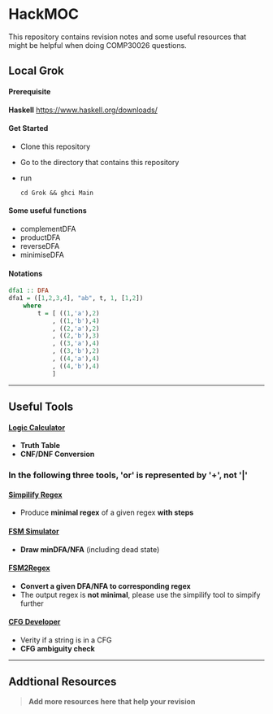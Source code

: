 # HackMOC

This repository contains revision notes and some useful resources that might be helpful when doing COMP30026 questions.

## Local Grok

#### Prerequisite

**Haskell** https://www.haskell.org/downloads/

#### Get Started

- Clone this repository

- Go to the directory that contains this repository

- run 

  ```
  cd Grok && ghci Main
  ```

#### Some useful functions

- complementDFA
- productDFA
- reverseDFA
- minimiseDFA

#### Notations

```haskell
dfa1 :: DFA
dfa1 = ([1,2,3,4], "ab", t, 1, [1,2])
    where
        t = [ ((1,'a'),2)
            , ((1,'b'),4)
            , ((2,'a'),2)
            , ((2,'b'),3)
            , ((3,'a'),4)
            , ((3,'b'),2)
            , ((4,'a'),4)
            , ((4,'b'),4)
            ]
```

------

## Useful Tools

#### [Logic Calculator](https://www.erpelstolz.at/gateway/formular-uk-zentral.html)

- **Truth Table**
- **CNF/DNF Conversion**

### In the following three tools, 'or' is represented by '+', not '|'

#### [Simpilify Regex](http://ivanzuzak.info/noam/webapps/regex_simplifier/)

- Produce **minimal regex** of a given regex **with steps**

#### [FSM Simulator](http://ivanzuzak.info/noam/webapps/fsm_simulator/)

- **Draw minDFA/NFA** (including dead state)

#### [FSM2Regex](http://ivanzuzak.info/noam/webapps/fsm2regex/)

- **Convert a given DFA/NFA to corresponding regex**
- The output regex is **not minimal**, please use the simpilify tool to simpify further

#### [CFG Developer](https://web.stanford.edu/class/archive/cs/cs103/cs103.1156/tools/cfg/)

- Verity if a string is in a CFG
- **CFG ambiguity check**

------

## Addtional Resources

> **Add more resources here that help your revision**